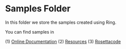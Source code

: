 Samples Folder
==============

In this folder we store the samples created using Ring.

You can find samples in

(1) [Online Documentation](http://ring-lang.sourceforge.net/doc1.7/index.html)
(2) [Resources](http://ring-lang.sourceforge.net/resources.html)
(3) [Rosettacode](https://rosettacode.org/wiki/Category:Ring)